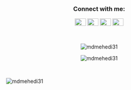 
<div class="row" align="center">
    <h3 align="center" align>Connect with me:</h3>
  <div class="column" align="center">
    <a href="https://fb.com/m.h.mehedi.hasan.sakib" target="blank"><img align="center" src="https://raw.githubusercontent.com/rahuldkjain/github-profile-readme-generator/master/src/images/icons/Social/facebook.svg" alt="m.h.mehedi.hasan.sakib" height="20" width="30" /></a>
<a href="https://twitter.com/mdmehedi_31" target="blank"><img align="center" src="https://raw.githubusercontent.com/rahuldkjain/github-profile-readme-generator/master/src/images/icons/Social/twitter.svg" alt="mdmehedi_31" height="20" width="30" /></a>
<a href="https://linkedin.com/in/mdmehedihasan31" target="blank"><img align="center" src="https://raw.githubusercontent.com/rahuldkjain/github-profile-readme-generator/master/src/images/icons/Social/linked-in-alt.svg" alt="mdmehedihasan31" height="20" width="30" /></a>
<a href="https://www.leetcode.com/mdmehedihasan31" target="blank"><img align="center" src="https://raw.githubusercontent.com/rahuldkjain/github-profile-readme-generator/master/src/images/icons/Social/leet-code.svg" alt="mdmehedihasan31" height="20" width="30" /></a>
  </div>
  </br>
  </br>
</div>
<div class="row" align="center">
<div><p><img align="center" src="https://github-readme-stats.vercel.app/api?username=mdmehedi31&show_icons=true&locale=en" alt="mdmehedi31"/></div>
<div>
<img align="center" src="https://github-readme-stats.vercel.app/api/top-langs?username=mdmehedi31&show_icons=true&locale=en&layout=compact" alt="mdmehedi31" /></p> </div>
</br>
</div>
<p><img align="center" src="https://github-readme-streak-stats.herokuapp.com/?user=mdmehedi31&" alt="mdmehedi31" /></p> 

